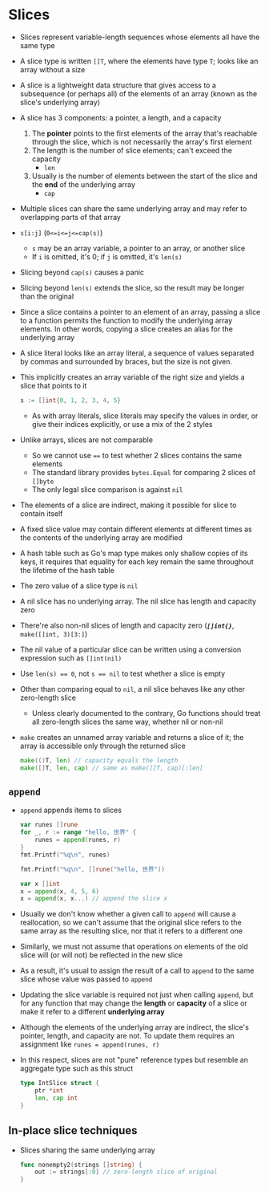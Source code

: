 # Slices
- Slices represent variable-length sequences whose elements all have the same type
- A slice type is written `[]T`, where the elements have type `T`; looks like an array without a size
- A slice is a lightweight data structure that gives access to a subsequence (or perhaps all) of the elements of an array (known as the slice's underlying array)
- A slice has 3 components: a pointer, a length, and a capacity
   1. The **pointer** points to the first elements of the array that's reachable through the slice, which is not necessarily the array's first element
   2. The length is the number of slice elements; can't exceed the capacity
        - `len`
   3. Usually is the number of elements between the start of the slice and the **end** of the underlying array
        - `cap`
- Multiple slices can share the same underlying array and may refer to overlapping parts of that array
- `s[i:j]` (`0<=i<=j<=cap(s)`)
    - `s` may be an array variable, a pointer to an array, or another slice
    - If `i` is omitted, it's 0; if `j` is omitted, it's `len(s)`
- Slicing beyond `cap(s)` causes a panic
- Slicing beyond `len(s)` extends the slice, so the result may be longer than the original
- Since a slice contains a pointer to an element of an array, passing a slice to a function permits the function to modify the underlying array elements. In other words, copying a slice creates an alias for the underlying array
- A slice literal looks like an array literal, a sequence of values separated by commas and surrounded by braces, but the size is not given. 
- This implicitly creates an array variable of the right size and yields a slice that points to it

    ```go
	s := []int{0, 1, 2, 3, 4, 5}
    ```

    - As with array literals, slice literals may specify the values in order, or give their indices explicitly, or use a mix of the 2 styles
- Unlike arrays, slices are not comparable
    - So we cannot use `==` to test whether 2 slices contains the same elements
    - The standard library provides `bytes.Equal` for comparing 2 slices of `[]byte`
    - The only legal slice comparison is against `nil`
- The elements of a slice are indirect, making it possible for slice to contain itself
- A fixed slice value may contain different elements at different times as the contents of the underlying array are modified
- A hash table such as Go's map type makes only shallow copies of its keys, it requires that equality for each key remain the same throughout the lifetime of the hash table
- The zero value of a slice type is `nil`
- A nil slice has no underlying array. The nil slice has length and capacity zero
- There're also non-nil slices of length and capacity zero (***`[]int{}`***, `make([]int, 3)[3:]`)
- The nil value of a particular slice can be written using a conversion expression such as `[]int(nil)`
- Use `len(s) == 0`, not `s == nil` to test whether a slice is empty
- Other than comparing equal to `nil`, a nil slice behaves like any other zero-length slice
    - Unless clearly documented to the contrary, Go functions should treat all zero-length slices the same way, whether nil or non-nil
- `make` creates an unnamed array variable and returns a slice of it; the array is accessible only through the returned slice

    ```go
    make(()T, len) // capacity equals the length
    make([]T, len, cap) // same as make([]T, cap)[:len]
    ```

## `append`
- `append` appends items to slices

    ```go
    var runes []rune
    for _, r := range "hello, 世界" {
        runes = append(runes, r)
    }
    fmt.Printf("%q\n", runes)

    fmt.Printf("%q\n", []rune("hello, 世界"))

    var x []int
    x = append(x, 4, 5, 6)
    x = append(x, x...) // append the slice x
    ```

- Usually we don't know whether a given call to `append` will cause a reallocation, so we can't assume that the original slice refers to the same array as the resulting slice, nor that it refers to a different one
- Similarly, we must not assume that operations on elements of the old slice will (or will not) be reflected in the new slice
- As a result, it's usual to assign the result of a call to `append` to the same slice whose value was passed to `append`
- Updating the slice variable is required not just when calling `append`, but for any function that may change the **length** or **capacity** of a slice or make it refer to a different **underlying array**
- Although the elements of the underlying array are indirect, the slice's pointer, length, and capacity are not. To update them requires an assignment like `runes = append(runes, r)`
- In this respect, slices are not "pure" reference types but resemble an aggregate type such as this struct

    ```go
    type IntSlice struct {
        ptr *int
        len, cap int
    }
    ```

## In-place slice techniques
- Slices sharing the same underlying array

    ```go
    func nonempty2(strings []string) {
        out := strings[:0] // zero-length slice of original
    }
    ```